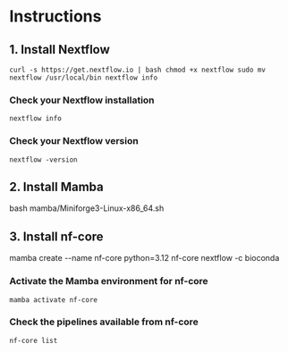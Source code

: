 # Instructions

## 1. Install Nextflow

`curl -s https://get.nextflow.io | bash
chmod +x nextflow
sudo mv nextflow /usr/local/bin
nextflow info`

### Check your Nextflow installation

`nextflow info`

### Check your Nextflow version

`nextflow -version`

## 2. Install Mamba 

bash mamba/Miniforge3-Linux-x86_64.sh

## 3. Install nf-core

mamba create --name nf-core python=3.12 nf-core nextflow -c bioconda

### Activate the Mamba environment for nf-core

`mamba activate nf-core`

### Check the pipelines available from nf-core

`nf-core list`